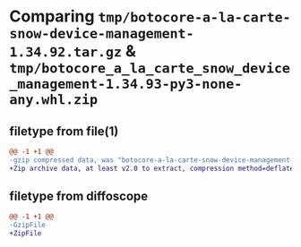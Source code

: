 # Comparing `tmp/botocore-a-la-carte-snow-device-management-1.34.92.tar.gz` & `tmp/botocore_a_la_carte_snow_device_management-1.34.93-py3-none-any.whl.zip`

## filetype from file(1)

```diff
@@ -1 +1 @@
-gzip compressed data, was "botocore-a-la-carte-snow-device-management-1.34.92.tar", last modified: Fri Apr 26 01:01:45 2024, max compression
+Zip archive data, at least v2.0 to extract, compression method=deflate
```

## filetype from diffoscope

```diff
@@ -1 +1 @@
-GzipFile
+ZipFile
```

